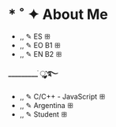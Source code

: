 # * ˚ ✦ About Me
- ,, ✎ ES ꕥ
- ,, ✎ EO B1 ꕥ
- ,, ✎ EN B2 ꕥ

**_________ ׂׂૢ་༘࿐**
- ,, ✎ C/C++ - JavaScript ꕥ
- ,, ✎ Argentina ꕥ
- ,, ✎ Student ꕥ
